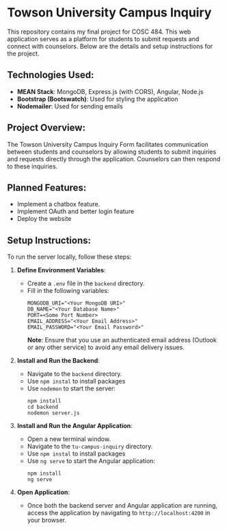 # Towson University Campus Inquiry 

This repository contains my final project for COSC 484. This web application serves as a platform for students to submit requests and connect with counselors. Below are the details and setup instructions for the project.

## Technologies Used:
- **MEAN Stack**: MongoDB, Express.js (with CORS), Angular, Node.js
- **Bootstrap (Bootswatch)**: Used for styling the application
- **Nodemailer**: Used for sending emails

## Project Overview:
The Towson University Campus Inquiry Form facilitates communication between students and counselors by allowing students to submit inquiries and requests directly through the application. Counselors can then respond to these inquiries.

## Planned Features:
- Implement a chatbox feature.
- Implement OAuth and better login feature
- Deploy the website

## Setup Instructions:
To run the server locally, follow these steps:

1. **Define Environment Variables**:
   - Create a `.env` file in the `backend` directory.
   - Fill in the following variables:
     ```
     MONGODB_URI="<Your MongoDB URI>"
     DB_NAME="<Your Database Name>"
     PORT=<Some Port Number>
     EMAIL_ADDRESS="<Your Email Address>"
     EMAIL_PASSWORD="<Your Email Password>"
     ```
     **Note**: Ensure that you use an authenticated email address (Outlook or any other service) to avoid any email delivery issues.

2. **Install and Run the Backend**:
   - Navigate to the `backend` directory.
   - Use `npm instal` to install packages
   - Use `nodemon` to start the server:
     ```
     npm install
     cd backend
     nodemon server.js
     ```

3. **Install and Run the Angular Application**:
   - Open a new terminal window.
   - Navigate to the `tu-campus-inquiry` directory.
   - Use `npm instal` to install packages
   - Use `ng serve` to start the Angular application:
     ```
     npm install
     ng serve
     ```

4. **Open Application**:
   - Once both the backend server and Angular application are running, access the application by navigating to `http://localhost:4200` in your browser.